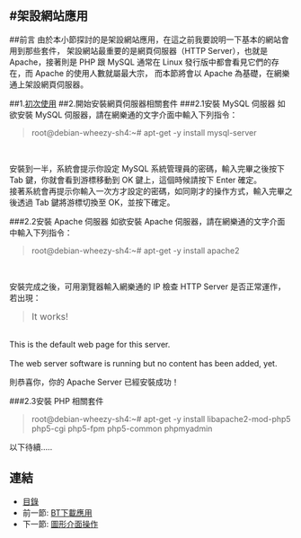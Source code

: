 #架設網站應用
---

##前言
由於本小節探討的是架設網站應用，在這之前我要說明一下基本的網站會用到那些套件，
架設網站最重要的是網頁伺服器（HTTP Server），也就是 Apache，接著則是 PHP 跟 MySQL
通常在 Linux 發行版中都會看見它們的存在，而 Apache 的使用人數就屬最大宗，
而本節將會以 Apache 為基礎，在網樂通上架設網頁伺服器。

##1.[初次使用](02.02.md)
##2.開始安裝網頁伺服器相關套件
###2.1安裝 MySQL 伺服器
如欲安裝 MySQL 伺服器，請在網樂通的文字介面中輸入下列指令：
>root@debian-wheezy-sh4:~# apt-get -y install mysql-server
<br>

安裝到一半，系統會提示你設定 MySQL 系統管理員的密碼，輸入完畢之後按下 Tab 鍵，你就會看到游標移動到 OK 鍵上，這個時候請按下 Enter 確定。
<br>
接著系統會再提示你輸入一次方才設定的密碼，如同剛才的操作方式，輸入完畢之後透過 Tab 鍵將游標切換至 OK，並按下確定。

###2.2安裝 Apache 伺服器
如欲安裝 Apache 伺服器，請在網樂通的文字介面中輸入下列指令：
>root@debian-wheezy-sh4:~# apt-get -y install apache2
<br>

安裝完成之後，可用瀏覽器輸入網樂通的 IP 檢查 HTTP Server 是否正常運作，若出現：
><font size=3>It works!</font><br>
<br>
This is the default web page for this server.<br>
<br>
The web server software is running but no content has been added, yet.<br>

則恭喜你，你的 Apache Server 已經安裝成功！

###2.3安裝 PHP 相關套件
>root@debian-wheezy-sh4:~# apt-get -y install libapache2-mod-php5 php5-cgi php5-fpm php5-common phpmyadmin 

以下待續.....

## 連結

   * [目錄](<index.md>)
   * 前一節: [BT下載應用](<03.03.md>)
   * 下一節: [圖形介面操作](<03.05.md>)
